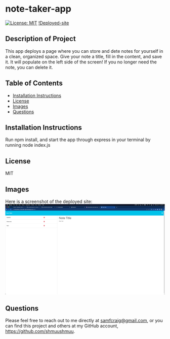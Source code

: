 # note-taker-app
  [![License: MIT](https://img.shields.io/badge/License-MIT-yellow.svg)](https://opensource.org/licenses/MIT)
  [!Deployed-site](https://shmuushmuu-note-taker-app.herokuapp.com/)

  ## Description of Project
  This app deploys a page where you can store and dete notes for yourself in a clean, organized space. Give your note a title, fill in the content, and save it. It will populate on the left side of the screen! If you no longer need the note, you can delete it.

  ## Table of Contents
  - [Installation Instructions](#installation-instructions)
  - [License](#license)
  - [Images](#Images)
  - [Questions](#questions)
   
  ## Installation Instructions
  Run npm install, and start the app through express in your terminal by running node index.js
    
  ## License
  MIT

  ## Images
  Here is a screenshot of the deployed site:
  ![Screenshot](public/assets/images/demo.png)

  ## Questions
  Please feel free to reach out to me directly at samfcraig@gmail.com, or you can find this project and others at my GitHub account, https://github.com/shmuushmuu.
  